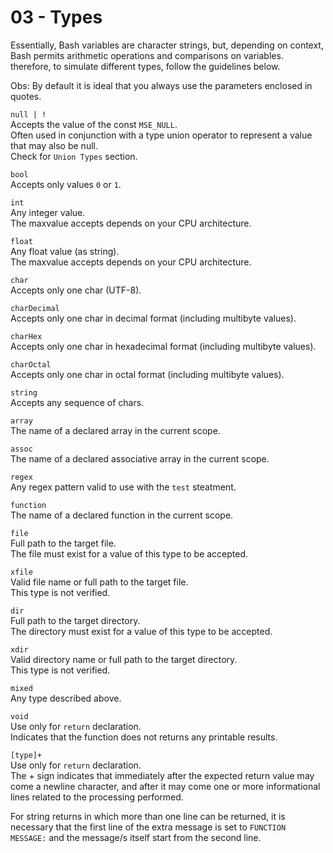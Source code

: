 # 03 - Types

Essentially, Bash variables are character strings, but, depending on context,
Bash permits arithmetic operations and comparisons on variables.
therefore, to simulate different types, follow the guidelines below.

Obs:
By default it is ideal that you always use the parameters enclosed in quotes.


`null | !`  
Accepts the value of the const `MSE_NULL`.  
Often used in conjunction with a type union operator to represent a value
that may also be null.  
Check for `Union Types` section.

`bool`  
Accepts only values ​​`0` or `1`.

`int`  
Any integer value.  
The maxvalue accepts depends on your CPU architecture.

`float`  
Any float value (as string).  
The maxvalue accepts depends on your CPU architecture.

`char`  
Accepts only one char (UTF-8).

`charDecimal`  
Accepts only one char in decimal format (including multibyte values).

`charHex`  
Accepts only one char in hexadecimal format (including multibyte values).

`charOctal`  
Accepts only one char in octal format (including multibyte values).

`string`  
Accepts any sequence of chars.

`array`  
The name of a declared array in the current scope.

`assoc`  
The name of a declared associative array in the current scope.

`regex`  
Any regex pattern valid to use with the `test` steatment.

`function`  
The name of a declared function in the current scope.

`file`  
Full path to the target file.  
The file must exist for a value of this type to be accepted.

`xfile`  
Valid file name or full path to the target file.  
This type is not verified.

`dir`  
Full path to the target directory.  
The directory must exist for a value of this type to be accepted.

`xdir`  
Valid directory name or full path to the target directory.  
This type is not verified.

`mixed`  
Any type described above.

`void`  
Use only for `return` declaration.  
Indicates that the function does not returns any printable results.

`[type]+`  
Use only for `return` declaration.  
The + sign indicates that immediately after the expected return value may come 
a newline character, and after it may come one or more informational lines 
related to the processing performed.

For string returns in which more than one line can be returned, it is necessary 
that the first line of the extra message is set to `FUNCTION MESSAGE:` and the 
message/s itself start from the second line.